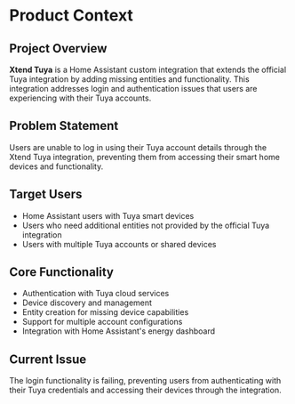 # Product Context

## Project Overview
**Xtend Tuya** is a Home Assistant custom integration that extends the official Tuya integration by adding missing entities and functionality. This integration addresses login and authentication issues that users are experiencing with their Tuya accounts.

## Problem Statement
Users are unable to log in using their Tuya account details through the Xtend Tuya integration, preventing them from accessing their smart home devices and functionality.

## Target Users
- Home Assistant users with Tuya smart devices
- Users who need additional entities not provided by the official Tuya integration
- Users with multiple Tuya accounts or shared devices

## Core Functionality
- Authentication with Tuya cloud services
- Device discovery and management
- Entity creation for missing device capabilities
- Support for multiple account configurations
- Integration with Home Assistant's energy dashboard

## Current Issue
The login functionality is failing, preventing users from authenticating with their Tuya credentials and accessing their devices through the integration.
